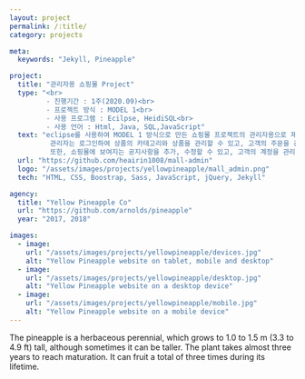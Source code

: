 ```yaml
---
layout: project
permalink: /:title/
category: projects

meta:
  keywords: "Jekyll, Pineapple"

project:
  title: "관리자용 쇼핑몰 Project"
  type: "<br>
         - 진행기간 : 1주(2020.09)<br>
         - 프로젝트 방식 : MODEL 1<br>
         - 사용 프로그램 : Ecilpse, HeidiSQL<br>
         - 사용 언어 : Html, Java, SQL,JavaScript"
  text: "eclipse를 사용하여 MODEL 1 방식으로 만든 쇼핑몰 프로젝트의 관리자용으로 제작한 프로젝트입니다.<br>
          관리자는 로그인하여 상품의 카테고리와 상품을 관리할 수 있고, 고객의 주문을 관리하여 주문상태를 변경할 수 있습니다.<br>
          또한, 쇼핑몰에 보여지는 공지사항을 추가, 수정할 수 있고, 고객의 계정을 관리해 탈퇴시킬 수 있습니다."
  url: "https://github.com/heairin1008/mall-admin"
  logo: "/assets/images/projects/yellowpineapple/mall_admin.png"
  tech: "HTML, CSS, Boostrap, Sass, JavaScript, jQuery, Jekyll"

agency:
  title: "Yellow Pineapple Co"
  url: "https://github.com/arnolds/pineapple"
  year: "2017, 2018"

images:
  - image:
    url: "/assets/images/projects/yellowpineapple/devices.jpg"
    alt: "Yellow Pineapple website on tablet, mobile and desktop"
  - image:
    url: "/assets/images/projects/yellowpineapple/desktop.jpg"
    alt: "Yellow Pineapple website on a desktop device"
  - image:
    url: "/assets/images/projects/yellowpineapple/mobile.jpg"
    alt: "Yellow Pineapple website on a mobile device"
---
```

<p>The pineapple is a herbaceous perennial, which grows to 1.0 to 1.5 m (3.3 to 4.9 ft) tall, although sometimes it can be taller. The plant takes almost three years to reach maturation. It can fruit a total of three times during its lifetime.</p>
